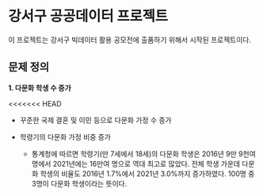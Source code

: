 # 강서구 공공데이터 프로젝트

이 프로젝트는 강서구 빅데이터 활용 공모전에 출품하기 위해서 시작된 프로젝트이다.

## 문제 정의

__1. 다문화 학생 수 증가__

<<<<<<< HEAD
+ 꾸준한 국제 결혼 및 이민 등으로 다문화 가정 수 증가

+ 학령기의 다문화 가정 비중 증가

  + 통계청에 따르면 학령기(만 7세에서 18세)의 다문화 학생은 2016년 9만 9천여 명에서 2021년에는 16만여 명으로 역대 최고로 많았다. 전체 학생 가운데 다문화 학생의 비율도 2016년 1.7%에서 2021년 3.0%까지 증가하였다. 100명 중 3명이 다문화 학생이라는 뜻이다.

    


